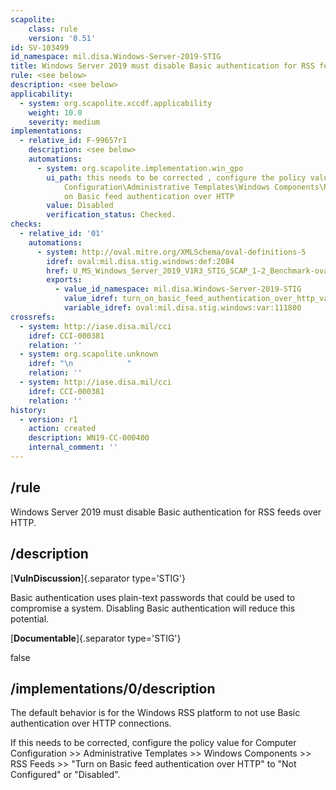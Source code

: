 ```yaml
---
scapolite:
    class: rule
    version: '0.51'
id: SV-103499
id_namespace: mil.disa.Windows-Server-2019-STIG
title: Windows Server 2019 must disable Basic authentication for RSS feeds over HTTP.
rule: <see below>
description: <see below>
applicability:
  - system: org.scapolite.xccdf.applicability
    weight: 10.0
    severity: medium
implementations:
  - relative_id: F-99657r1
    description: <see below>
    automations:
      - system: org.scapolite.implementation.win_gpo
        ui_path: this needs to be corrected , configure the policy value for Computer
            Configuration\Administrative Templates\Windows Components\RSS Feeds\Turn
            on Basic feed authentication over HTTP
        value: Disabled
        verification_status: Checked.
checks:
  - relative_id: '01'
    automations:
      - system: http://oval.mitre.org/XMLSchema/oval-definitions-5
        idref: oval:mil.disa.stig.windows:def:2084
        href: U_MS_Windows_Server_2019_V1R3_STIG_SCAP_1-2_Benchmark-oval.xml
        exports:
          - value_id_namespace: mil.disa.Windows-Server-2019-STIG
            value_idref: turn_on_basic_feed_authentication_over_http_var
            variable_idref: oval:mil.disa.stig.windows:var:111800
crossrefs:
  - system: http://iase.disa.mil/cci
    idref: CCI-000381
    relation: ''
  - system: org.scapolite.unknown
    idref: "\n            "
    relation: ''
  - system: http://iase.disa.mil/cci
    idref: CCI-000381
    relation: ''
history:
  - version: r1
    action: created
    description: WN19-CC-000400
    internal_comment: ''
---
```



## /rule

Windows Server 2019 must disable Basic authentication for RSS feeds over HTTP.

## /description

[**VulnDiscussion**]{.separator type='STIG'}

Basic authentication uses plain-text passwords that could be used to compromise a system. Disabling Basic authentication will reduce this potential.

[**Documentable**]{.separator type='STIG'}

false

## /implementations/0/description

The default behavior is for the Windows RSS platform to not use Basic authentication over HTTP connections.

If this needs to be corrected, configure the policy value for Computer Configuration >> Administrative Templates >> Windows Components >> RSS Feeds >> "Turn on Basic feed authentication over HTTP" to "Not Configured" or "Disabled".
